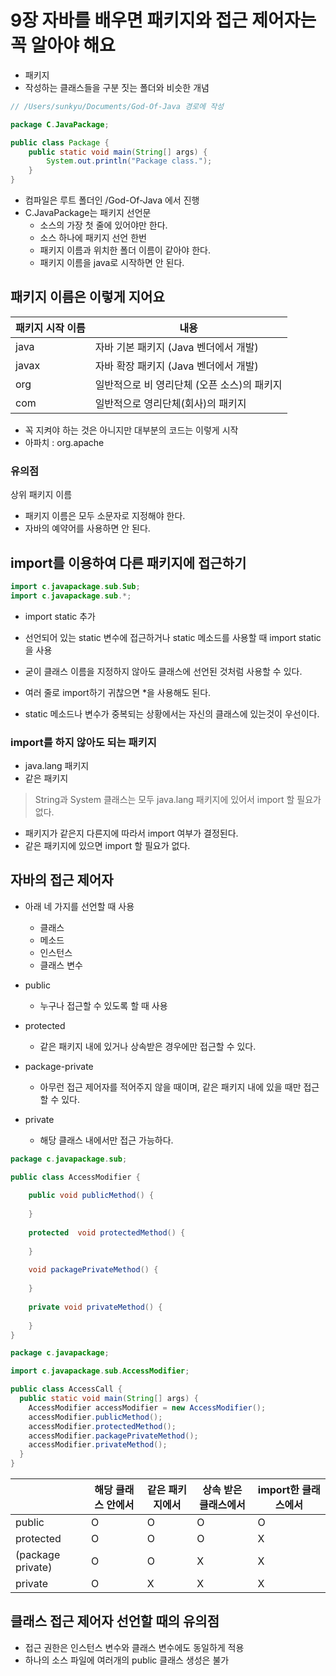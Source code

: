 # 9장 자바를 배우면 패키지와 접근 제어자는 꼭 알아야 해요
- 패키지
- 작성하는 클래스들을 구분 짓는 폴더와 비슷한 개념
```java
// /Users/sunkyu/Documents/God-Of-Java 경로에 작성

package C.JavaPackage;

public class Package {
    public static void main(String[] args) {
        System.out.println("Package class.");
    }
}
```
- 컴파일은 루트 폴더인 /God-Of-Java 에서 진행
- C.JavaPackage는 패키지 선언문
  - 소스의 가장 첫 줄에 있어야만 한다.
  - 소스 하나에 패키지 선언 한번
  - 패키지 이름과 위치한 폴더 이름이 같아야 한다.
  - 패키지 이름을 java로 시작하면 안 된다.

## 패키지 이름은 이렇게 지어요
| 패키지 시작 이름 | 내용 |
|----|----|
| java | 자바 기본 패키지 (Java 벤더에서 개발) |
| javax | 자바 확장 패키지 (Java 벤더에서 개발) | 
| org | 일반적으로 비 영리단체 (오픈 소스)의 패키지 |
| com | 일반적으로 영리단체(회사)의 패키지 |

- 꼭 지켜야 하는 것은 아니지만 대부분의 코드는 이렇게 시작
- 아파치 : org.apache  

### 유의점
상위 패키지 이름
- 패키지 이름은 모두 소문자로 지정해야 한다.
- 자바의 예약어를 사용하면 안 된다.

## import를 이용하여 다른 패키지에 접근하기
```java
import c.javapackage.sub.Sub;
import c.javapackage.sub.*;
```

- import static 추가
- 선언되어 있는 static 변수에 접근하거나 static 메소드를 사용할 때 import static을 사용
- 굳이 클래스 이름을 지정하지 않아도 클래스에 선언된 것처럼 사용할 수 있다.
- 여러 줄로 import하기 귀찮으면 *을 사용해도 된다.   
  

  

- static 메소드나 변수가 중복되는 상황에서는 자신의 클래스에 있는것이 우선이다.

### import를 하지 않아도 되는 패키지
- java.lang 패키지
- 같은 패키지
> String과 System 클래스는 모두 java.lang 패키지에 있어서 import 할 필요가 없다.


- 패키지가 같은지 다른지에 따라서 import 여부가 결정된다.
- 같은 패키지에 있으면 import 할 필요가 없다.

## 자바의 접근 제어자
- 아래 네 가지를 선언할 때 사용
  - 클래스
  - 메소드
  - 인스턴스
  - 클래스 변수  
  

- public
  - 누구나 접근할 수 있도록 할 때 사용
- protected
  - 같은 패키지 내에 있거나 상속받은 경우에만 접근할 수 있다.
- package-private
  - 아무런 접근 제어자를 적어주지 않을 때이며, 같은 패키지 내에 있을 때만 접근할 수 있다.
- private
  - 해당 클래스 내에서만 접근 가능하다.

```java
package c.javapackage.sub;

public class AccessModifier {
    
    public void publicMethod() {
        
    }
    
    protected  void protectedMethod() {
        
    }
    
    void packagePrivateMethod() {
        
    }
    
    private void privateMethod() {
        
    }
}
```

```java
package c.javapackage;

import c.javapackage.sub.AccessModifier;

public class AccessCall {
  public static void main(String[] args) {
    AccessModifier accessModifier = new AccessModifier();
    accessModifier.publicMethod();
    accessModifier.protectedMethod();
    accessModifier.packagePrivateMethod();
    accessModifier.privateMethod();
  }
}
```

| | 해당 클래스 안에서 | 같은 패키지에서 | 상속 받은 클래스에서 | import한 클래스에서 |
|---|----|----|----|----|
| public | O | O | O | O |
| protected | O | O | O | X |
| (package private) | O | O | X | X |
| private | O | X | X | X | 

## 클래스 접근 제어자 선언할 때의 유의점
- 접근 권한은 인스턴스 변수와 클래스 변수에도 동일하게 적용
- 하나의 소스 파일에 여러개의 public 클래스 생성은 불가

